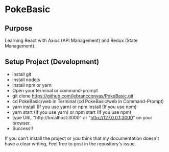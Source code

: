 # PokeBasic 

## Purpose 
Learning React with Axios (API Management) and Redux (State Management).   

## Setup Project (Development)  
- install git 
- install nodejs 
- install npm or yarn 
- Open your terminal or command-prompt  
- git clone https://github.com/lebrancconvas/PokeBasic.git  
- cd PokeBasic/web in Terminal (cd PokeBasic\web in Command-Prompt)  
- yarn install (If you use yarn) or npm install (If you use npm) 
- yarn start (If you use yarn) or npm start (If you use npm) 
- type URL "http://localhost:3000" or "http://127.0.0.1:3000" on your browser. 
- Success!! 

If you can't install the project or you think that my documentation doesn't have a clear writing, Feel free to post in the repository's issue. 